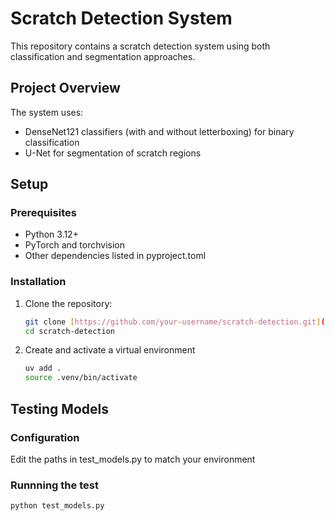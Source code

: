 # Scratch Detection System

This repository contains a scratch detection system using both classification and segmentation approaches.

## Project Overview

The system uses:
- DenseNet121 classifiers (with and without letterboxing) for binary classification
- U-Net for segmentation of scratch regions

## Setup

### Prerequisites

- Python 3.12+
- PyTorch and torchvision
- Other dependencies listed in pyproject.toml

### Installation

1. Clone the repository:
   ```bash
   git clone [https://github.com/your-username/scratch-detection.git](https://github.com/ravil9C8/Scratch_Detection.git)
   cd scratch-detection

2. Create and activate a virtual environment
   ```bash
   uv add .
   source .venv/bin/activate
## Testing Models

### Configuration 
Edit the paths in test_models.py to match your environment

### Runnning the test
```bash
python test_models.py
